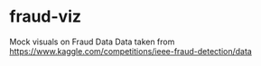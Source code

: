 # fraud-viz
 Mock visuals on Fraud Data
Data taken from https://www.kaggle.com/competitions/ieee-fraud-detection/data